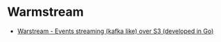 # Warmstream
- [Warstream - Events streaming (kafka like) over S3 (developed in Go)](https://www.warpstream.com/blog/kafka-is-dead-long-live-kafka)
